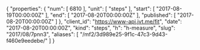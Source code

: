 {
  "properties": {
    "num": [
      6810
    ],
    "unit": [
      "steps"
    ],
    "start": [
      "2017-08-19T00:00:00Z"
    ],
    "end": [
      "2017-08-20T00:00:00Z"
    ],
    "published": [
      "2017-08-20T00:00:00Z"
    ]
  },
  "client_id": "https://www-api.jvt.me/fit",
  "date": "2017-08-20T00:00:00Z",
  "kind": "steps",
  "h": "h-measure",
  "slug": "2017/08/7pnn3",
  "aliases": [
    "/mf2/3d989e25-9f1c-47c3-9d43-f460e9eedebe/"
  ]
}
